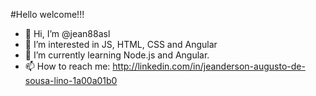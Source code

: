 #Hello welcome!!!

- 👋 Hi, I’m @jean88asl
- 👀 I’m interested in JS, HTML, CSS and Angular
- 🌱 I’m currently learning Node.js and Angular.
- 📫 How to reach me: http://linkedin.com/in/jeanderson-augusto-de-sousa-lino-1a00a01b0



